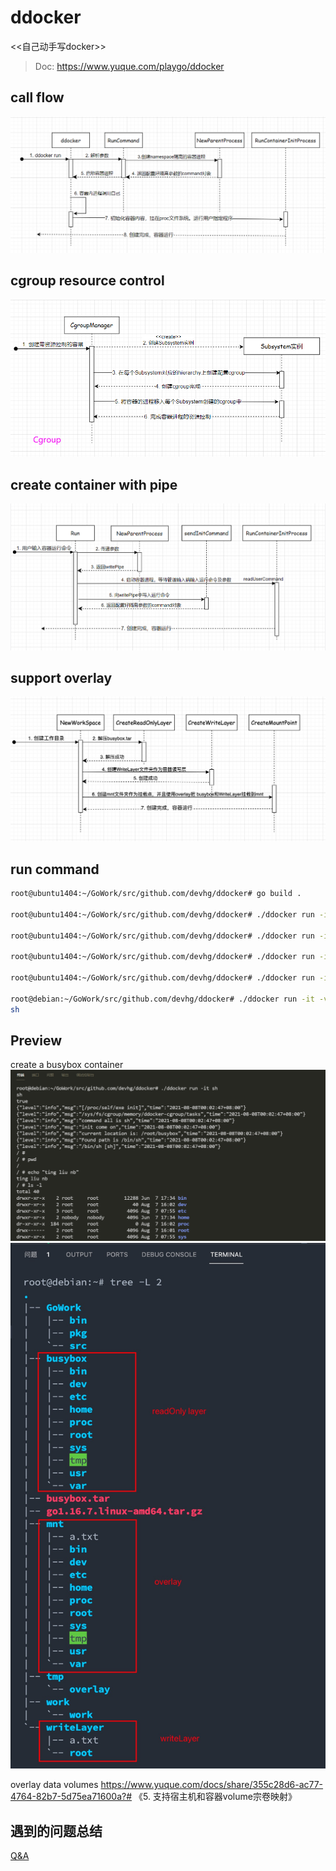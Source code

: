 # ddocker

<<自己动手写docker>>

> Doc: <https://www.yuque.com/playgo/ddocker>

## call flow

![ddocker](imgs/ddocker.png)

## cgroup resource control

![ddocker](imgs/cgroup.png)

## create container with pipe

![ddocker](imgs/ddocker-pipe.png)

## support overlay

![ddocker](imgs/overlay-call.png)

## run command

```bash
root@ubuntu1404:~/GoWork/src/github.com/devhg/ddocker# go build .

root@ubuntu1404:~/GoWork/src/github.com/devhg/ddocker# ./ddocker run -it -mm 100m stress --vm-bytes 200m --vm-keep -m 1

root@ubuntu1404:~/GoWork/src/github.com/devhg/ddocker# ./ddocker run -it -mm 100m -cpushare 512 stress --vm-bytes 200m --vm-keep -m 1

root@ubuntu1404:~/GoWork/src/github.com/devhg/ddocker# ./ddocker run -it ls -l

root@ubuntu1404:~/GoWork/src/github.com/devhg/ddocker# ./ddocker run -it bash

root@debian:~/GoWork/src/github.com/devhg/ddocker# ./ddocker run -it -v /root/volume:/container sh
sh
```

## Preview

create a busybox container
![](./imgs/create-busybox-container.png)
![](./imgs/overlay.jpg)

overlay data volumes
https://www.yuque.com/docs/share/355c28d6-ac77-4764-82b7-5d75ea71600a?# 《5. 支持宿主机和容器volume宗卷映射》

## 遇到的问题总结

[Q&A](./problems.md)
